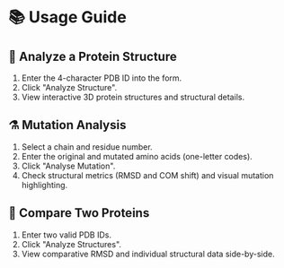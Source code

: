 # 📚 Usage Guide

## 🧬 Analyze a Protein Structure

1. Enter the 4-character PDB ID into the form.
2. Click "Analyze Structure".
3. View interactive 3D protein structures and structural details.

## ⚗️ Mutation Analysis

1. Select a chain and residue number.
2. Enter the original and mutated amino acids (one-letter codes).
3. Click "Analyse Mutation".
4. Check structural metrics (RMSD and COM shift) and visual mutation highlighting.

## 🔎 Compare Two Proteins

1. Enter two valid PDB IDs.
2. Click "Analyze Structures".
3. View comparative RMSD and individual structural data side-by-side.